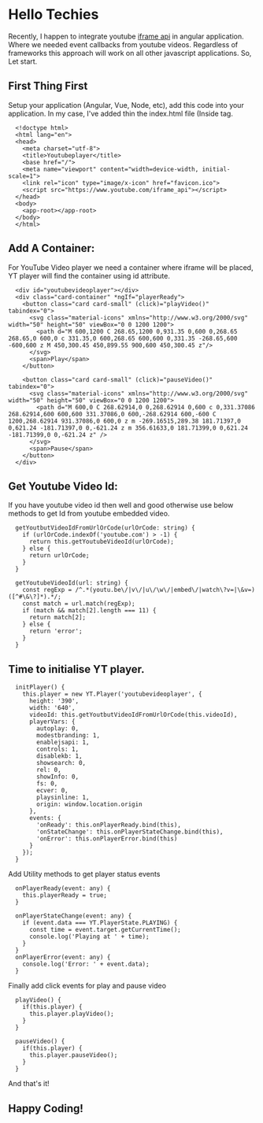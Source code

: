 # Hello Techies
Recently, I happen to integrate youtube [iframe api](https://developers.google.com/youtube/iframe_api_reference) in angular application. Where we needed event callbacks from youtube videos. Regardless of frameworks this approach will work on all other javascript applications. So, Let start.

## First Thing First
Setup your application (Angular, Vue, Node, etc), add this code into your application.
In my case, I've added thin the index.html file (Inside <head></head> tag.

```
  <!doctype html>
  <html lang="en">
  <head>
    <meta charset="utf-8">
    <title>Youtubeplayer</title>
    <base href="/">
    <meta name="viewport" content="width=device-width, initial-scale=1">
    <link rel="icon" type="image/x-icon" href="favicon.ico">
    <script src="https://www.youtube.com/iframe_api"></script>
  </head>
  <body>
    <app-root></app-root>
  </body>
  </html>
```

## Add A Container:

For YouTube Video player we need a container where iframe will be placed, YT player will find the container using id attribute.
```
  <div id="youtubevideoplayer"></div>
  <div class="card-container" *ngIf="playerReady">
    <button class="card card-small" (click)="playVideo()" tabindex="0">
      <svg class="material-icons" xmlns="http://www.w3.org/2000/svg" width="50" height="50" viewBox="0 0 1200 1200">
        <path d="M 600,1200 C 268.65,1200 0,931.35 0,600 0,268.65 268.65,0 600,0 c 331.35,0 600,268.65 600,600 0,331.35 -268.65,600 -600,600 z M 450,300.45 450,899.55 900,600 450,300.45 z"/>
      </svg>
      <span>Play</span>
    </button>

    <button class="card card-small" (click)="pauseVideo()" tabindex="0">
      <svg class="material-icons" xmlns="http://www.w3.org/2000/svg" width="50" height="50" viewBox="0 0 1200 1200">
        <path d="M 600,0 C 268.62914,0 0,268.62914 0,600 c 0,331.37086 268.62914,600 600,600 331.37086,0 600,-268.62914 600,-600 C 1200,268.62914 931.37086,0 600,0 z m -269.16515,289.38 181.71397,0 0,621.24 -181.71397,0 0,-621.24 z m 356.61633,0 181.71399,0 0,621.24 -181.71399,0 0,-621.24 z" />
      </svg>
      <span>Pause</span>
    </button>
  </div>
```

## Get Youtube Video Id:
If you have youtube video id then well and good otherwise use below methods to get Id from youtube embedded video.

```
  getYoutbutVideoIdFromUrlOrCode(urlOrCode: string) {
    if (urlOrCode.indexOf('youtube.com') > -1) {
      return this.getYoutubeVideoId(urlOrCode);
    } else {
      return urlOrCode;
    }
  }

  getYoutubeVideoId(url: string) {
    const regExp = /^.*(youtu.be\/|v\/|u\/\w\/|embed\/|watch\?v=|\&v=)([^#\&\?]*).*/;
    const match = url.match(regExp);
    if (match && match[2].length === 11) {
      return match[2];
    } else {
      return 'error';
    }
  }
```
## Time to initialise YT player.
```
  initPlayer() {
    this.player = new YT.Player('youtubevideoplayer', {
      height: '390',
      width: '640',
      videoId: this.getYoutbutVideoIdFromUrlOrCode(this.videoId),
      playerVars: {
        autoplay: 0,
        modestbranding: 1,
        enablejsapi: 1,
        controls: 1,
        disablekb: 1,
        showsearch: 0,
        rel: 0,
        showInfo: 0,
        fs: 0,
        ecver: 0,
        playsinline: 1,
        origin: window.location.origin
      },
      events: {
        'onReady': this.onPlayerReady.bind(this),
        'onStateChange': this.onPlayerStateChange.bind(this),
        'onError': this.onPlayerError.bind(this)
      }
    });
  }
```
Add Utility methods to get player status events

```
  onPlayerReady(event: any) {
    this.playerReady = true;
  }

  onPlayerStateChange(event: any) {
    if (event.data === YT.PlayerState.PLAYING) {
      const time = event.target.getCurrentTime();
      console.log('Playing at ' + time);
    }
  }
  onPlayerError(event: any) {
    console.log('Error: ' + event.data);
  }
```
Finally add click events for play and pause video
```
  playVideo() {
    if(this.player) {
      this.player.playVideo();
    }
  }

  pauseVideo() {
    if(this.player) {
      this.player.pauseVideo();
    }
  }
```
And that's it!

## Happy Coding!